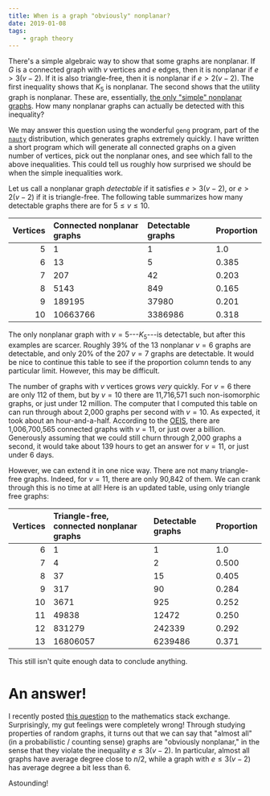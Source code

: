 ```yaml
---
title: When is a graph "obviously" nonplanar?
date: 2019-01-08
tags:
    - graph theory
---
```


There's a simple algebraic way to show that some graphs are nonplanar. If $G$
is a connected graph with $v$ vertices and $e$ edges, then it is nonplanar if
$e > 3(v - 2)$. If it is also triangle-free, then it is nonplanar if
$e > 2(v - 2)$. The first inequality shows that $K_5$ is nonplanar. The second
shows that the utility graph is nonplanar. These are, essentially, [the only
"simple" nonplanar
graphs](https://en.wikipedia.org/wiki/Kuratowski%27s_theorem). How many
nonplanar graphs can actually be detected with this inequality?

We may answer this question using the wonderful `geng` program, part of the
[`nauty`](http://users.cecs.anu.edu.au/~bdm/nauty/) distribution, which
generates graphs extremely quickly. I have written a short program which will
generate all connected graphs on a given number of vertices, pick out the
nonplanar ones, and see which fall to the above inequalities. This could tell
us roughly how surprised we should be when the simple inequalities work.

Let us call a nonplanar graph *detectable* if it satisfies $e > 3(v - 2)$, or
$e > 2(v - 2)$ if it is triangle-free. The following table summarizes how many
detectable graphs there are for $5 \leq v \leq 10$.

| Vertices | Connected nonplanar graphs | Detectable graphs | Proportion
| --------:|:---------------------------|:------------------|:-----------|
| 5        | 1                          | 1                 | 1.0
| 6        | 13                         | 5                 | 0.385
| 7        | 207                        | 42                | 0.203
| 8        | 5143                       | 849               | 0.165
| 9        | 189195                     | 37980             | 0.201
| 10       | 10663766                   | 3386986           | 0.318

The only nonplanar graph with $v = 5$---$K_5$---is detectable, but after this
examples are scarcer. Roughly 39% of the 13 nonplanar $v = 6$ graphs are
detectable, and only 20% of the 207 $v = 7$ graphs are detectable.  It would be
nice to continue this table to see if the proportion column tends to any
particular limit. However, this may be difficult.

The number of graphs with $v$ vertices grows *very* quickly. For $v = 6$ there
are only 112 of them, but by $v = 10$ there are 11,716,571 such non-isomorphic
graphs, or just under $12$ million.  The computer that I computed this table on
can run through about 2,000 graphs per second with $v = 10$. As expected, it
took about an hour-and-a-half. According to the
[OEIS](https://oeis.org/A001349), there are 1,006,700,565 connected graphs with
$v = 11$, or just over a billion.  Generously assuming that we could still
churn through 2,000 graphs a second, it would take about 139 hours to get an
answer for $v = 11$, or just under 6 days.

However, we can extend it in one nice way. There are not many triangle-free
graphs. Indeed, for $v = 11$, there are only 90,842 of them. We can crank
through this is no time at all! Here is an updated table, using only triangle
free graphs:

| Vertices | Triangle-free, connected nonplanar graphs | Detectable graphs | Proportion
| --------:|:---------------------------|:------------------|:-----------|
| 6        | 1                          | 1                 | 1.0
| 7        | 4                          | 2                 | 0.500
| 8        | 37                         | 15                | 0.405
| 9        | 317                        | 90                | 0.284
| 10       | 3671                       | 925               | 0.252
| 11       | 49838                      | 12472             | 0.250
| 12       | 831279                     | 242339            | 0.292
| 13       | 16806057                   | 6239486           | 0.371

This still isn't quite enough data to conclude anything.

# An answer!

I recently posted [this
question](https://math.stackexchange.com/questions/3066830) to the mathematics
stack exchange. Surprisingly, my gut feelings were completely wrong! Through
studying properties of random graphs, it turns out that we can say that "almost
all" (in a probabilistic / counting sense) graphs are "obviously nonplanar," in
the sense that they violate the inequality $e \leq 3(v - 2)$. In particular,
almost all graphs have average degree close to $n / 2$, while a graph with $e
\leq 3(v - 2)$ has average degree a bit less than $6$.

Astounding!
